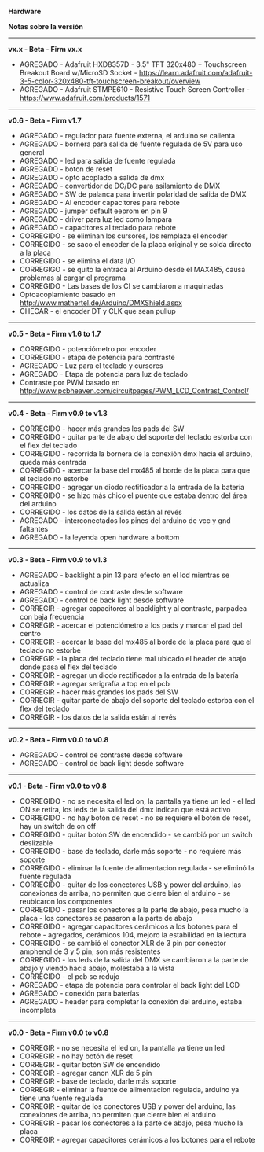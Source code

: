 **Hardware**

**Notas sobre la versión**

***

**vx.x - Beta - Firm vx.x**
- AGREGADO  - Adafruit HXD8357D - 3.5" TFT 320x480 + Touchscreen Breakout Board w/MicroSD Socket
			- https://learn.adafruit.com/adafruit-3-5-color-320x480-tft-touchscreen-breakout/overview
- AGREGADO  - Adafruit STMPE610 - Resistive Touch Screen Controller
			- https://www.adafruit.com/products/1571
			
***

**v0.6 - Beta - Firm v1.7**
- AGREGADO   - regulador para fuente externa, el arduino se calienta
- AGREGADO   - bornera para salida de fuente regulada de 5V para uso general
- AGREGADO   - led para salida de fuente regulada
- AGREGADO   - boton de reset
- AGREGADO   - opto acoplado a salida de dmx
- AGREGADO   - convertidor de DC/DC para asilamiento de DMX
- AGREGADO   - SW de palanca para invertir polaridad de salida de DMX
- AGREGADO   - Al encoder capacitores para rebote
- AGREGADO   - jumper default eeprom en pin 9
- AGREGADO   - driver para luz led como lampara
- AGREGADO   - capacitores al teclado para rebote
- CORREGIDO  - se eliminan los cursores, los remplaza el encoder
- CORREGIDO  - se saco el encoder de la placa original y se solda directo a la placa
- CORREGIDO  - se elimina el data I/O
- CORREGIGO  - se quito la entrada al Arduino desde el MAX485, causa problemas al cargar el programa
- CORREGIDO  - Las bases de los CI se cambiaron a maquinadas
- Optoacoplamiento basado en http://www.mathertel.de/Arduino/DMXShield.aspx
- CHECAR     - el encoder DT y CLK que sean pullup

***

**v0.5 - Beta - Firm v1.6 to 1.7**
- CORREGIDO - potenciómetro por encoder
- CORREGIDO - etapa de potencia para contraste
- AGREGADO 	- Luz para el teclado y cursores
- AGREGADO  - Etapa de potencia para luz de teclado
- Contraste por PWM basado en http://www.pcbheaven.com/circuitpages/PWM_LCD_Contrast_Control/

***

**v0.4 - Beta - Firm v0.9 to v1.3**
- CORREGIDO - hacer más grandes los pads del SW
- CORREGIDO - quitar parte de abajo del soporte del teclado estorba con el flex del teclado
- CORREGIDO - recorrida la bornera de la conexión dmx hacia el arduino, queda más centrada
- CORREGIDO - acercar la base del mx485 al borde de la placa para que el teclado no estorbe
- CORREGIDO - agregar un diodo rectificador a la entrada de la batería
- CORREGIDO - se hizo más chico el puente que estaba dentro del área del arduino
- CORREGIDO - los datos de la salida están al revés
- AGREGADO  - interconectados los pines del arduino de vcc y gnd faltantes
- AGREGADO  - la leyenda open hardware a bottom

***

**v0.3 - Beta - Firm v0.9 to v1.3**
- AGREGADO  - backlight a pin 13 para efecto en el lcd mientras se actualiza
- AGREGADO  - control de contraste desde software
- AGREGADO  - control de back light desde software
- CORREGIR  - agregar capacitores al backlight y al contraste, parpadea con baja frecuencia
- CORREGIR  - acercar el potenciómetro a los pads y marcar el pad del centro
- CORREGIR  - acercar la base del mx485 al borde de la placa para que el teclado no estorbe
- CORREGIR  - la placa del teclado tiene mal ubicado el header de abajo donde pasa el flex del teclado
- CORREGIR  - agregar un diodo rectificador a la entrada de la batería
- CORREGIR  - agregar serigrafía a top en el pcb
- CORREGIR  - hacer más grandes los pads del SW
- CORREGIR  - quitar parte de abajo del soporte del teclado estorba con el flex del teclado
- CORREGIR  - los datos de la salida están al revés

***

**v0.2 - Beta - Firm v0.0 to v0.8**
- AGREGADO  - control de contraste desde software
- AGREGADO  - control de back light desde software

***

**v0.1 - Beta - Firm v0.0 to v0.8**
- CORREGIDO - no se necesita el led on, la pantalla ya tiene un led
	    - el led ON se retira, los leds de la salida del dmx indican que está activo
- CORREGIDO - no hay botón de reset
	    - no se requiere el botón de reset, hay un switch de on off
- CORREGIDO - quitar botón SW de encendido
	    - se cambió por un switch deslizable
- CORREGIDO - base de teclado, darle más soporte
	    - no requiere más soporte
- CORREGIDO - eliminar la fuente de alimentacion regulada
	    - se eliminó la fuente regulada
- CORREGIDO - quitar de los conectores USB y power del arduino, las conexiones de arriba, no permiten que cierre bien el arduino
	    - se reubicaron los componentes
- CORREGIDO - pasar los conectores a la parte de abajo, pesa mucho la placa
	    - los conectores se pasaron a la parte de abajo
- CORREGIDO - agregar capacitores cerámicos a los botones para el rebote
	    - agregados, cerámicos 104, mejoro la estabilidad en la lectura
- CORREGIDO - se cambió el conector XLR de 3 pin por conector amphenol de 3 y 5 pin, son más resistentes
- CORREGIDO - los leds de la salida del DMX se cambiaron a la parte de abajo y viendo hacia abajo, molestaba a la vista
- CORREGIDO - el pcb se redujo
- AGREGADO  - etapa de potencia para controlar el back light del LCD
- AGREGADO  - conexión para baterías
- AGREGADO  - header para completar la conexión del arduino, estaba incompleta

***

**v0.0 - Beta - Firm v0.0 to v0.8**
- CORREGIR  - no se necesita el led on, la pantalla ya tiene un led
- CORREGIR  - no hay botón de reset
- CORREGIR  - quitar botón SW de encendido
- CORREGIR  - agregar canon XLR de 5 pin
- CORREGIR  - base de teclado, darle más soporte
- CORREGIR  - eliminar la fuente de alimentacion regulada, arduino ya tiene una fuente regulada
- CORREGIR  - quitar de los conectores USB y power del arduino, las conexiones de arriba, no permiten que cierre bien el arduino
- CORREGIR  - pasar los conectores a la parte de abajo, pesa mucho la placa
- CORREGIR  - agregar capacitores cerámicos a los botones para el rebote